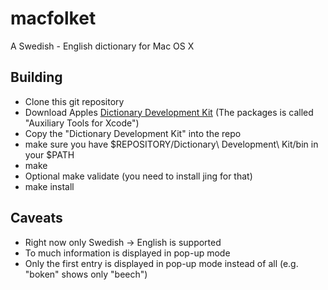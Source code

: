 macfolket
=========

A Swedish - English dictionary for Mac OS X


Building
--------

- Clone this git repository
- Download Apples [Dictionary Development Kit](https://developer.apple.com/downloads/) (The packages is called "Auxiliary Tools for Xcode")
- Copy the "Dictionary Development Kit" into the repo
- make sure you have $REPOSITORY/Dictionary\ Development\ Kit/bin in your $PATH
- make
- Optional make validate (you need to install jing for that)
- make install


Caveats
-------

- Right now only Swedish -> English is supported
- To much information is displayed in pop-up mode
- Only the first entry is displayed in pop-up mode instead of all (e.g. "boken" shows only "beech")